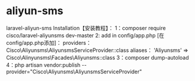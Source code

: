 # aliyun-sms
laravel-aliyun-sms
Installation【安装教程】：
1：composer require cisco/laravel-aliyunsms dev-master
2: add in config/app.php [在config/app.php添加]：
  	providers： Cisco\Aliyunsms\AliyunsmsServiceProvider::class
 	aliases：  'Aliyunsms' => Cisco\Alinyunsms\Facades\Aliyunsms::class
3：composer dump-autoload
4：php artisan vendor:publish --provider="Cisco\Aliyunsms\AliyunsmsServiceProvider"
